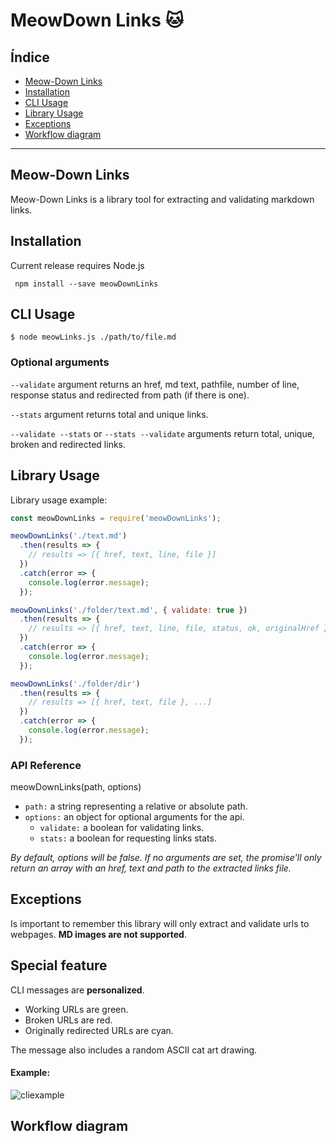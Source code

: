# MeowDown Links :cat:

## Índice

* [Meow-Down Links](#meow-down-links)
* [Installation](#installation)
* [CLI Usage](#cli-usage)
* [Library Usage](#library-usage)
* [Exceptions](#exceptions)
* [Workflow diagram](#workflow-diagram)

***

## Meow-Down Links
Meow-Down Links is a library tool for extracting and validating markdown links.

## Installation
Current release requires Node.js

` npm install --save meowDownLinks`

## CLI Usage

```
$ node meowLinks.js ./path/to/file.md
```


### Optional arguments
`--validate` argument returns an href, md text, pathfile, number of line, response status and redirected from path (if there is one).

`--stats` argument returns total and unique links.

`--validate --stats` or `--stats --validate` arguments return total, unique, broken and redirected links.

## Library Usage

Library usage example:
```js
const meowDownLinks = require('meowDownLinks');

meowDownLinks('./text.md')
  .then(results => {
    // results => [{ href, text, line, file }]
  })
  .catch(error => {
    console.log(error.message);
  });

meowDownLinks('./folder/text.md', { validate: true })
  .then(results => {
    // results => [{ href, text, line, file, status, ok, originalHref }]
  })
  .catch(error => {
    console.log(error.message);
  });

meowDownLinks('./folder/dir')
  .then(results => {
    // results => [{ href, text, file }, ...]
  })
  .catch(error => {
    console.log(error.message);
  });

```
### API Reference

meowDownLinks(path, options)

* `path:` a string representing a relative or absolute path.
* `options:` an object for optional arguments for the api.
  - `validate:` a boolean for validating links.
  - `stats:` a boolean for requesting links stats.

*By default, options will be false. If no arguments are set, the promise'll only return an array with an href, text and path to the extracted links file.*



## Exceptions

Is important to remember this library will only extract and validate urls to webpages. **MD images are not supported**.

## Special feature

CLI messages are **personalized**.
- Working URLs are green.
- Broken URLs are red.
- Originally redirected URLs are cyan.

The message also includes a random ASCII cat art drawing.

#### Example:

![cliexample](https://user-images.githubusercontent.com/83680798/131762902-dc8a3800-bbe2-498b-95f1-475132c579bc.png)


## Workflow diagram
